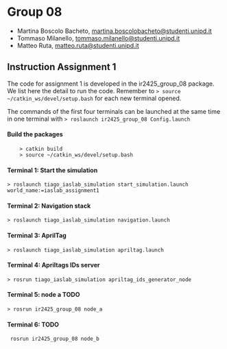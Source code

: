 # Group 08
- Martina Boscolo Bacheto, martina.boscolobacheto@studenti.unipd.it 
- Tommaso Milanello, tommaso.milanello@studenti.unipd.it 
- Matteo Ruta, matteo.ruta@studenti.unipd.it 

## Instruction Assignment 1
The code for assignment 1 is developed in the ir2425_group_08 package. 
We list here the detail to run the code.
Remember to ```> source ~/catkin_ws/devel/setup.bash``` for each new terminal opened. 

The commands of the first four terminals can be launched at the same time in one terminal with ```> roslaunch ir2425_group_08 Config.launch```

#### Build the packages

```	> cd ~/catkin_ws
	> catkin build
	> source ~/catkin_ws/devel/setup.bash
```

#### Terminal 1: Start the simulation 

```	> roslaunch tiago_iaslab_simulation start_simulation.launch world_name:=iaslab_assignment1 ```

#### Terminal 2: Navigation stack

```	> roslaunch tiago_iaslab_simulation navigation.launch ```

#### Terminal 3: AprilTag

```	> roslaunch tiago_iaslab_simulation apriltag.launch ```


#### Terminal 4: Apriltags IDs server

```	> rosrun tiago_iaslab_simulation apriltag_ids_generator_node ```

#### Terminal 5: node a TODO

```	> rosrun ir2425_group_08 node_a ```

#### Terminal 6: TODO
```	rosrun ir2425_group_08 node_b```
